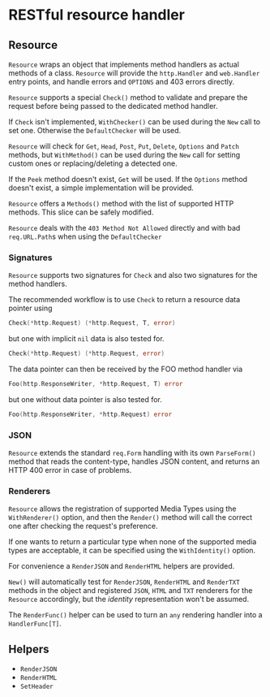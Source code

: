 # RESTful resource handler

## Resource

`Resource` wraps an object that implements method handlers as actual methods
of a class. `Resource` will provide the `http.Handler` and `web.Handler`
entry points, and handle errors and `OPTIONS` and 403 errors directly.

`Resource` supports a special `Check()` method to validate and prepare the request
before being passed to the dedicated method handler.

If `Check` isn't implemented, `WithChecker()` can be used during the `New` call to
set one. Otherwise the `DefaultChecker` will be used.

`Resource` will check for `Get`, `Head`, `Post`, `Put`, `Delete`, `Options` and
`Patch` methods, but `WithMethod()` can be used during the `New` call for setting
custom ones or replacing/deleting a detected one.

If the `Peek` method doesn't exist, `Get` will be used.
If the `Options` method doesn't exist, a simple implementation will be provided.

`Resource` offers a `Methods()` method with the list of supported HTTP methods.
This slice can be safely modified.

`Resource` deals with the `403 Method Not Allowed` directly and with bad `req.URL.Path`s
when using the `DefaultChecker`

### Signatures

`Resource` supports two signatures for `Check` and also two signatures for the
method handlers.

The recommended workflow is to use `Check` to return a resource data pointer using

```go
Check(*http.Request) (*http.Request, T, error)
```

but one with implicit `nil` data is also tested for.

```go
Check(*http.Request) (*http.Request, error)
```

The data pointer can then be received by the FOO method handler via

```go
Foo(http.ResponseWriter, *http.Request, T) error
```

but one without data pointer is also tested for.

```go
Foo(http.ResponseWriter, *http.Request) error
```

### JSON

`Resource` extends the standard `req.Form` handling with its own `ParseForm()`
method that reads the content-type, handles JSON content, and returns an HTTP
400 error in case of problems.

### Renderers

`Resource` allows the registration of supported Media Types using the
`WithRenderer()` option, and then the `Render()` method will call the correct
one after checking the request's preference.

If one wants to return a particular type when none of the supported media
types are acceptable, it can be specified using the `WithIdentity()` option.

For convenience a `RenderJSON` and `RenderHTML` helpers are provided.

`New()` will automatically test for `RenderJSON`, `RenderHTML` and `RenderTXT`
methods in the object and registered `JSON`, `HTML`  and `TXT` renderers for
the `Resource` accordingly, but the _identity_ representation won't be assumed.

The `RenderFunc()` helper can be used to turn an `any` rendering handler into
a `HandlerFunc[T]`.

## Helpers

* `RenderJSON`
* `RenderHTML`
* `SetHeader`
